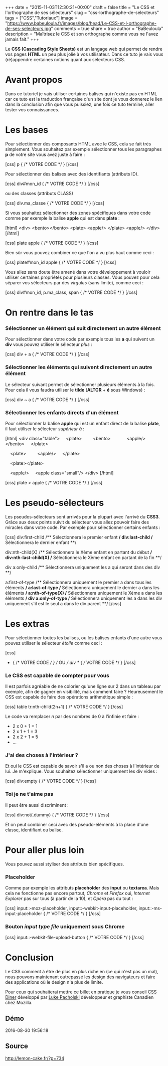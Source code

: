 +++
date = "2015-11-03T12:30:21+00:00"
draft = false
title = "Le CSS et l'orthographe de ses sélecteurs"
slug = "css-lorthographe-de-selecteurs"
tags = ["CSS","Tutoriaux"]
image = "https://www.babeuloula.fr/images/blog/head/Le-CSS-et-l-orthographe-de-ses-selecteurs.jpg"
comments = true
share = true
author = "BaBeuloula"
description = "Maîtrisez le CSS et son orthographe comme vous ne l'avez jamais fait."
+++

Le <strong>CSS (Cascading Style Sheets)</strong> est un langage web qui permet de rendre vos pages <strong>HTML</strong> un peu plus jolie à vos utilisateur.
Dans ce tuto je vais vous (ré)appendre certaines notions quant aux sélecteurs CSS.
<!--more-->

<h1>Avant propos</h1>

Dans ce tutoriel je vais utiliser certaines balises qui n'existe pas en HTML car ce tuto est la traduction française d'un site dont je vous donnerez le lien dans la conclusion afin que vous puissiez, une fois ce tuto terminé, aller tester vos connaissances.

<h1>Les bases</h1>

Pour sélectionner des composants HTML avec le CSS, cela se fait très simplement.
Vous souhaitez par exemple sélectionner tous les paragraphes <strong>p</strong> de votre site vous avez juste à faire :

[css]
p {
    /* VOTRE CODE */
}
[/css]

Pour sélectionner des balises avec des identifiants (attributs ID).

[css]
div#mon_id {
    /* VOTRE CODE */
}
[/css]

ou des classes (attributs CLASS)

[css]
div.ma_classe {
    /* VOTRE CODE */
}
[/css]

Si vous souhaitez sélectionner des zones spécifiques dans votre code comme par exemple la balise <strong>apple</strong> qui est dans <strong>plate</strong> :

[html]
&lt;div&gt;
    &lt;bento&gt;&lt;/bento&gt;
    &lt;plate&gt;
        &lt;apple/&gt;
    &lt;/plate&gt;
    &lt;apple/&gt;
&lt;/div&gt;
[/html]

[css]
plate apple {
    /* VOTRE CODE */
}
[/css]

Bien sûr vous pouvez combiner ce que l'on a vu plus haut comme ceci :

[css]
plate#mon_id apple {
    /* VOTRE CODE */
}
[/css]

Vous allez sans doute être amené dans votre développement à vouloir utiliser certaines propriétés pour plusieurs classes. Vous pouvez pour cela séparer vos sélecteurs par des <em>virgules</em> (sans limite), comme ceci :

[css]
div#mon_id, p.ma_class, span {
    /* VOTRE CODE */
}
[/css]

<h1>On rentre dans le tas</h1>

<h3>Sélectionner un élément qui suit directement un autre élément</h3>

Pour sélectionner dans votre code par exemple tous les <strong>a</strong> qui suivent un <strong>div</strong> vous pouvez utiliser le sélecteur <em>plus</em> :

[css]
div + a {
    /* VOTRE CODE */
}
[/css]

<h3>Sélectionner les éléments qui suivent directement un autre élément</h3>

Le sélecteur suivant permet de sélectionner plusieurs éléments à la fois. Pour cela il vous faudra utiliser le <strong>tilde</strong> (<strong>ALTGR</strong> + <strong>é</strong> sous Windows) :

[css]
div ~ a {
    /* VOTRE CODE */
}
[/css]

<h3>Sélectionner les enfants directs d'un élément</h3>

Pour sélectionner la balise <strong>apple</strong> qui est un enfant direct de la balise <strong>plate</strong>, il faut utiliser le sélecteur <em>supérieur à</em> :

[html]
&lt;div class=&quot;table&quot;&gt;
    &lt;plate&gt;
        &lt;bento&gt;
            &lt;apple/&gt;
        &lt;/bento&gt;
    &lt;/plate&gt;

    &lt;plate&gt;
        &lt;apple/&gt;
    &lt;/plate&gt;

    &lt;plate&gt;&lt;/plate&gt;

    &lt;apple/&gt;
    &lt;apple class=&quot;small&quot;/&gt;
&lt;/div&gt;
[/html]

[css]
plate &gt; apple {
    /* VOTRE CODE */
}
[/css]

<h1>Les pseudo-sélecteurs</h1>

Les pseudos-sélecteurs sont arrivés pour la plupart avec l'arrivé du <strong>CSS3</strong>. Grâce aux deux points suivit du sélecteur vous allez pouvoir faire des miracles dans votre code.
Par exemple pour sélectionner certains enfants :

[css]
div:first-child /** Sélectionnera le premier enfant **/
div:last-child /** Sélectionnera le dernier enfant **/

div:nth-child(X) /** Sélectionnera le Xème enfant en partant du début **/
div:nth-last-child(X) /** Sélectionnera le Xème enfant en partant de la fin **/

div a:only-child /** Sélectionnera uniquement les a qui seront dans des div **/

a:first-of-type /** Sélectionnera uniquement le premier a dans tous les éléments **/
a:last-of-type /** Sélectionnera uniquement le dernier a dans les éléments **/
a:nth-of-type(X) /** Sélectionnera uniquement le Xème a dans les éléments **/
div a:only-of-type /** Sélectionnera uniquement les a dans les div uniquement s'il est le seul a dans le div parent **/
[/css]

<h1>Les extras</h1>

Pour sélectionner toutes les balises, ou les balises enfants d'une autre vous pouvez utiliser le sélecteur <em>étoile</em> comme ceci :

[css]
* {
    /* VOTRE CODE */
}
/* OU */
div * {
    /* VOTRE CODE */
}
[/css]

<h3>Le CSS est capable de compter pour vous</h3>

Il est parfois agréable de ne colorier qu'une ligne sur 2 dans un tableau par exemple, afin de gagner en visibilité, mais comment faire ? Heureusement le CSS est capable de faire des opérations arithmétique simple :

[css]
table tr:nth-child(2n+1) {
    /* VOTRE CODE */
}
[/css]

Le code va remplacer <em>n</em> par des nombres de 0 à l'infinie et faire :

<ul>
    <li>2 x 0 + 1 = 1</li>
    <li>2 x 1 + 1 = 3</li>
    <li>2 x 2 + 1 = 5</li>
    <li>...</li>
</ul>

<h3>J'ai des choses à l'intérieur ?</h3>

Et oui le CSS est capable de savoir s'il a ou non des choses à l'intérieur de lui. Je m'explique.
Vous souhaitez sélectionner uniquement les div vides :

[css]
div:empty {
    /* VOTRE CODE */
}
[/css]

<h3>Toi je ne t'aime pas</h3>

Il peut être aussi discriminent :

[css]
div:not(.dummy) {
    /* VOTRE CODE */
}
[/css]

Et on peut combiner ceci avec des pseudo-éléments à la place d'une classe, identifiant ou balise.

<h1>Pour aller plus loin</h1>

Vous pouvez aussi styliser des attributs bien spécifiques.

<h3>Placeholder</h3>

Comme par exemple les attributs <strong>placeholder</strong> des <strong>input</strong> ou <strong>textarea</strong>.
Mais cela ne fonctionne pas encore partout, <em>Chrome</em> et <em>Firefox</em> oui, <em>Internet Explorer</em> pas sur tous (à partir de la 10), et <em>Opéra</em> pas du tout :

[css]
input::-moz-placeholder,
input::-webkit-input-placeholder,
input::-ms-input-placeholder {
    /* VOTRE CODE */
}
[/css]

<h3>Bouton <em>input type file</em> <strong>uniquement sous Chrome</strong></h3>

[css]
input::-webkit-file-upload-button {
    /* VOTRE CODE */
}
[/css]

<h1>Conclusion</h1>

Le CSS comment à être de plus en plus riche en (ce qui n'est pas un mal), nous pouvons maintenant outrepassé les design des navigateurs et faire des applications où le design n'a plus de limite.

Pour ceux qui souhaiterai mettre ce billet en pratique je vous conseil <a href="http://flukeout.github.io/" target="_blank">CSS Diner</a> développé par <a href="https://github.com/flukeout" target="_blank">Luke Pacholski</a> développeur et graphiste Canadien chez Mozilla.
## Démo

2016-08-30 19:56:18
## Source

http://lemon-cake.fr/?p=734